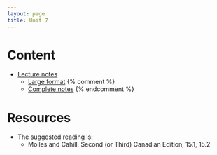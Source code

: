 ```yaml
---
layout: page
title: Unit 7
---
```


# Content

* [Lecture notes](materials/disease.handouts.pdf)
    * [Large format](materials/disease.large.pdf)
{% comment %} 
    * [Complete notes](materials/disease.complete.pdf)
{% endcomment %} 

# Resources

* The suggested reading is:
  * Molles and Cahill, Second (or Third) Canadian Edition, 15.1, 15.2

